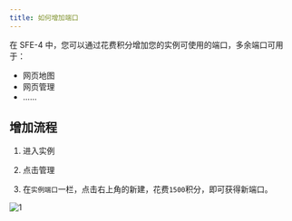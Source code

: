 ```yaml
---
title: 如何增加端口
---
```


在 SFE-4 中，您可以通过花费积分增加您的实例可使用的端口，多余端口可用于：

- 网页地图
- 网页管理
- ……

## 增加流程

1. 进入实例

2. 点击管理

3. 在`实例端口`一栏，点击右上角的新建，花费`1500`积分，即可获得新端口。

![1](/img/pages/Addport-1.png)

